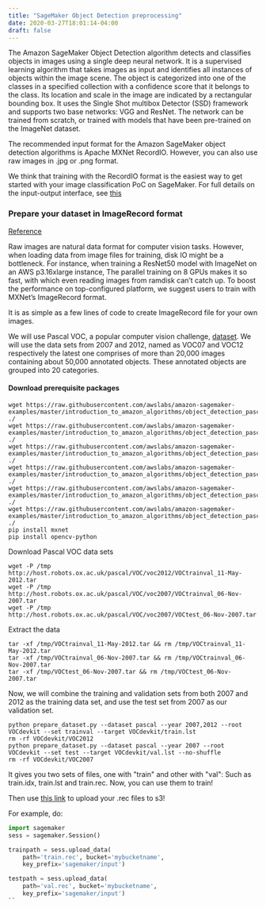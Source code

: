 ```yaml
---
title: "SageMaker Object Detection preprocessing"
date: 2020-03-27T18:01:14-04:00
draft: false
---
```


The Amazon SageMaker Object Detection algorithm detects and classifies objects in images using a single deep neural network. It is a supervised learning algorithm that takes images as input and identifies all instances of objects within the image scene. The object is categorized into one of the classes in a specified collection with a confidence score that it belongs to the class. Its location and scale in the image are indicated by a rectangular bounding box. It uses the Single Shot multibox Detector (SSD) framework and supports two base networks: VGG and ResNet. The network can be trained from scratch, or trained with models that have been pre-trained on the ImageNet dataset.

The recommended input format for the Amazon SageMaker object detection algorithms is Apache MXNet RecordIO. However, you can also use raw images in .jpg or .png format.

We think that training with the RecordIO format is the easiest way to get started with your image classification PoC on SageMaker. For full details on the input-output interface, see [this](https://docs.aws.amazon.com/sagemaker/latest/dg/object-detection.html#object-detection-inputoutput)

### Prepare your dataset in ImageRecord format

[Reference](https://gluon-cv.mxnet.io/build/examples_datasets/recordio.html)

Raw images are natural data format for computer vision tasks. However, when loading data from image files for training, disk IO might be a bottleneck. For instance, when training a ResNet50 model with ImageNet on an AWS p3.16xlarge instance, The parallel training on 8 GPUs makes it so fast, with which even reading images from ramdisk can’t catch up. To boost the performance on top-configured platform, we suggest users to train with MXNet’s ImageRecord format.

It is as simple as a few lines of code to create ImageRecord file for your own images.

We will use Pascal VOC, a popular computer vision challenge, [dataset](http://host.robots.ox.ac.uk/pascal/VOC/). We will use the data sets from 2007 and 2012, named as VOC07 and VOC12 respectively the latest one comprises of more than 20,000 images containing about 50,000 annotated objects. These annotated objects are grouped into 20 categories.

#### Download prerequisite packages

```
wget https://raw.githubusercontent.com/awslabs/amazon-sagemaker-examples/master/introduction_to_amazon_algorithms/object_detection_pascalvoc_coco/tools/im2rec.py ./
wget https://raw.githubusercontent.com/awslabs/amazon-sagemaker-examples/master/introduction_to_amazon_algorithms/object_detection_pascalvoc_coco/tools/prepare_dataset.py ./
wget https://raw.githubusercontent.com/awslabs/amazon-sagemaker-examples/master/introduction_to_amazon_algorithms/object_detection_pascalvoc_coco/tools/concat_db.py ./
wget https://raw.githubusercontent.com/awslabs/amazon-sagemaker-examples/master/introduction_to_amazon_algorithms/object_detection_pascalvoc_coco/tools/imdb.py ./
wget https://raw.githubusercontent.com/awslabs/amazon-sagemaker-examples/master/introduction_to_amazon_algorithms/object_detection_pascalvoc_coco/tools/pascal_voc.names ./
wget https://raw.githubusercontent.com/awslabs/amazon-sagemaker-examples/master/introduction_to_amazon_algorithms/object_detection_pascalvoc_coco/tools/pascal_voc.py ./
pip install mxnet
pip install opencv-python
```

Download Pascal VOC data sets
```
wget -P /tmp http://host.robots.ox.ac.uk/pascal/VOC/voc2012/VOCtrainval_11-May-2012.tar
wget -P /tmp http://host.robots.ox.ac.uk/pascal/VOC/voc2007/VOCtrainval_06-Nov-2007.tar
wget -P /tmp http://host.robots.ox.ac.uk/pascal/VOC/voc2007/VOCtest_06-Nov-2007.tar
```

Extract the data
```
tar -xf /tmp/VOCtrainval_11-May-2012.tar && rm /tmp/VOCtrainval_11-May-2012.tar
tar -xf /tmp/VOCtrainval_06-Nov-2007.tar && rm /tmp/VOCtrainval_06-Nov-2007.tar
tar -xf /tmp/VOCtest_06-Nov-2007.tar && rm /tmp/VOCtest_06-Nov-2007.tar
```

Now, we will combine the training and validation sets from both 2007 and 2012 as the training data set, and use the test set from 2007 as our validation set.

```
python prepare_dataset.py --dataset pascal --year 2007,2012 --root VOCdevkit --set trainval --target VOCdevkit/train.lst
rm -rf VOCdevkit/VOC2012
python prepare_dataset.py --dataset pascal --year 2007 --root VOCdevkit --set test --target VOCdevkit/val.lst --no-shuffle
rm -rf VOCdevkit/VOC2007
```

It gives you two sets of files, one with "train" and other with "val": Such as train.idx, train.lst and train.rec. Now, you can use them to train!

Then use [this link](../uploadtos3) to upload your .rec files to s3!

For example, do:

```python
import sagemaker
sess = sagemaker.Session()

trainpath = sess.upload_data(
    path='train.rec', bucket='mybucketname',
    key_prefix='sagemaker/input')

testpath = sess.upload_data(
    path='val.rec', bucket='mybucketname',
    key_prefix='sagemaker/input')
``
